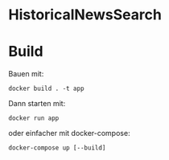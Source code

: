 # HistoricalNewsSearch

# Build

Bauen mit:

`docker build . -t app`

Dann starten mit:

`docker run app`

oder einfacher mit docker-compose:

`docker-compose up [--build]`
